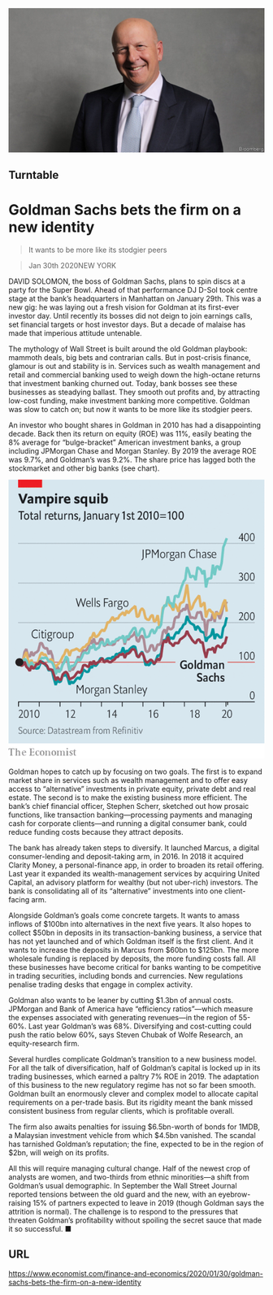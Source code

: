 ![](./images/20200201_FNP503.jpg)

## Turntable

# Goldman Sachs bets the firm on a new identity

> It wants to be more like its stodgier peers

> Jan 30th 2020NEW YORK

DAVID SOLOMON, the boss of Goldman Sachs, plans to spin discs at a party for the Super Bowl. Ahead of that performance DJ D-Sol took centre stage at the bank’s headquarters in Manhattan on January 29th. This was a new gig: he was laying out a fresh vision for Goldman at its first-ever investor day. Until recently its bosses did not deign to join earnings calls, set financial targets or host investor days. But a decade of malaise has made that imperious attitude untenable.

The mythology of Wall Street is built around the old Goldman playbook: mammoth deals, big bets and contrarian calls. But in post-crisis finance, glamour is out and stability is in. Services such as wealth management and retail and commercial banking used to weigh down the high-octane returns that investment banking churned out. Today, bank bosses see these businesses as steadying ballast. They smooth out profits and, by attracting low-cost funding, make investment banking more competitive. Goldman was slow to catch on; but now it wants to be more like its stodgier peers.

An investor who bought shares in Goldman in 2010 has had a disappointing decade. Back then its return on equity (ROE) was 11%, easily beating the 8% average for “bulge-bracket” American investment banks, a group including JPMorgan Chase and Morgan Stanley. By 2019 the average ROE was 9.7%, and Goldman’s was 9.2%. The share price has lagged both the stockmarket and other big banks (see chart).



![](./images/20200201_FNC303.png)

Goldman hopes to catch up by focusing on two goals. The first is to expand market share in services such as wealth management and to offer easy access to “alternative” investments in private equity, private debt and real estate. The second is to make the existing business more efficient. The bank’s chief financial officer, Stephen Scherr, sketched out how prosaic functions, like transaction banking—processing payments and managing cash for corporate clients—and running a digital consumer bank, could reduce funding costs because they attract deposits.

The bank has already taken steps to diversify. It launched Marcus, a digital consumer-lending and deposit-taking arm, in 2016. In 2018 it acquired Clarity Money, a personal-finance app, in order to broaden its retail offering. Last year it expanded its wealth-management services by acquiring United Capital, an advisory platform for wealthy (but not uber-rich) investors. The bank is consolidating all of its “alternative” investments into one client-facing arm.

Alongside Goldman’s goals come concrete targets. It wants to amass inflows of $100bn into alternatives in the next five years. It also hopes to collect $50bn in deposits in its transaction-banking business, a service that has not yet launched and of which Goldman itself is the first client. And it wants to increase the deposits in Marcus from $60bn to $125bn. The more wholesale funding is replaced by deposits, the more funding costs fall. All these businesses have become critical for banks wanting to be competitive in trading securities, including bonds and currencies. New regulations penalise trading desks that engage in complex activity.

Goldman also wants to be leaner by cutting $1.3bn of annual costs. JPMorgan and Bank of America have “efficiency ratios”—which measure the expenses associated with generating revenues—in the region of 55-60%. Last year Goldman’s was 68%. Diversifying and cost-cutting could push the ratio below 60%, says Steven Chubak of Wolfe Research, an equity-research firm.

Several hurdles complicate Goldman’s transition to a new business model. For all the talk of diversification, half of Goldman’s capital is locked up in its trading businesses, which earned a paltry 7% ROE in 2019. The adaptation of this business to the new regulatory regime has not so far been smooth. Goldman built an enormously clever and complex model to allocate capital requirements on a per-trade basis. But its rigidity meant the bank missed consistent business from regular clients, which is profitable overall.

The firm also awaits penalties for issuing $6.5bn-worth of bonds for 1MDB, a Malaysian investment vehicle from which $4.5bn vanished. The scandal has tarnished Goldman’s reputation; the fine, expected to be in the region of $2bn, will weigh on its profits.

All this will require managing cultural change. Half of the newest crop of analysts are women, and two-thirds from ethnic minorities—a shift from Goldman’s usual demographic. In September the Wall Street Journal reported tensions between the old guard and the new, with an eyebrow-raising 15% of partners expected to leave in 2019 (though Goldman says the attrition is normal). The challenge is to respond to the pressures that threaten Goldman’s profitability without spoiling the secret sauce that made it so successful. ■

## URL

https://www.economist.com/finance-and-economics/2020/01/30/goldman-sachs-bets-the-firm-on-a-new-identity
